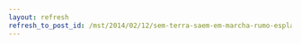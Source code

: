 ```yaml
---
layout: refresh
refresh_to_post_id: /mst/2014/02/12/sem-terra-saem-em-marcha-rumo-esplanada-dos-ministrios
---
```

